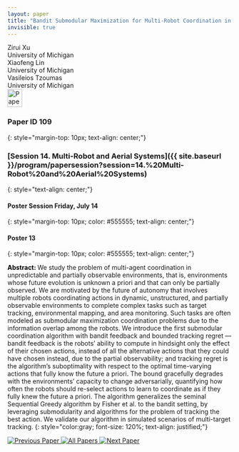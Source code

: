 ```yaml
---
layout: paper
title: "Bandit Submodular Maximization for Multi-Robot Coordination in Unpredictable and Partially Observable Environments"
invisible: true
---
```

<div class="paper-authors">
<div class="paper-author-box">
    <div class="paper-author-name">Zirui Xu</div>
    <div class="paper-author-uni">University of Michigan</div>
</div>
<div class="paper-author-box">
    <div class="paper-author-name">Xiaofeng Lin</div>
    <div class="paper-author-uni">University of Michigan</div>
</div>
<div class="paper-author-box">
    <div class="paper-author-name">Vasileios Tzoumas</div>
    <div class="paper-author-uni">University of Michigan</div>
</div>

</div><div class="paper-pdf">
<div> <a href="http://www.roboticsproceedings.org/rss19/p109.pdf"><img src="{{ site.baseurl }}/images/paper_link.png" alt="Paper Website" width = "33"  height = "40"/></a> </div>
</div>

### Paper ID 109
{: style="margin-top: 10px; text-align: center;"}

### [Session 14. Multi-Robot and Aerial Systems]({{ site.baseurl }}/program/papersession?session=14.%20Multi-Robot%20and%20Aerial%20Systems)
{: style="text-align: center;"}

#### Poster Session Friday, July 14
{: style="margin-top: 10px; color: #555555; text-align: center;"}

#### Poster 13
{: style="margin-top: 10px; color: #555555; text-align: center;"}

<b style="color: black;">Abstract: </b>We study the problem of multi-agent coordination in unpredictable and partially observable environments, that is, environments whose future evolution is unknown a priori and that can only be partially observed. We are motivated by the future of autonomy that involves multiple robots coordinating actions in dynamic, unstructured, and partially observable environments to complete complex tasks such as target tracking, environmental mapping, and area monitoring. Such tasks are often modeled as submodular maximization coordination problems due to the information overlap among the robots. We introduce the first submodular coordination algorithm with bandit feedback and bounded tracking regret —bandit feedback is the robots’ ability to compute in hindsight only the effect of their chosen actions, instead of all the alternative actions that they could have chosen instead, due to the partial observability; and tracking regret is the algorithm’s suboptimality with respect to the optimal time-varying actions that fully know the future a priori. The bound gracefully degrades with the environments’ capacity to change adversarially, quantifying how often the robots should re-select actions to learn to coordinate as if they fully knew the future a priori. The algorithm generalizes the seminal Sequential Greedy algorithm by Fisher et al. to the bandit setting, by leveraging submodularity and algorithms for the problem of tracking the best action. We validate our algorithm in simulated scenarios of multi-target tracking.
{: style="color:gray; font-size: 120%; text-align: justified;"}


<div class="paper-menu">
<a href="{{ site.baseurl }}/program/papers/108/"> <img src="{{ site.baseurl }}/images/previous_paper_icon.png" alt="Previous Paper" title="Previous Paper"/> </a>
<a href="{{ site.baseurl }}/program/papers"><img src="{{ site.baseurl }}/images/overview_icon.png" alt="All Papers" title="All Papers"/> </a>
<a href="{{ site.baseurl }}/program/papers/110/"> <img src="{{ site.baseurl }}/images/next_paper_icon.png" alt="Next Paper" title="Next Paper"/> </a>

</div>
